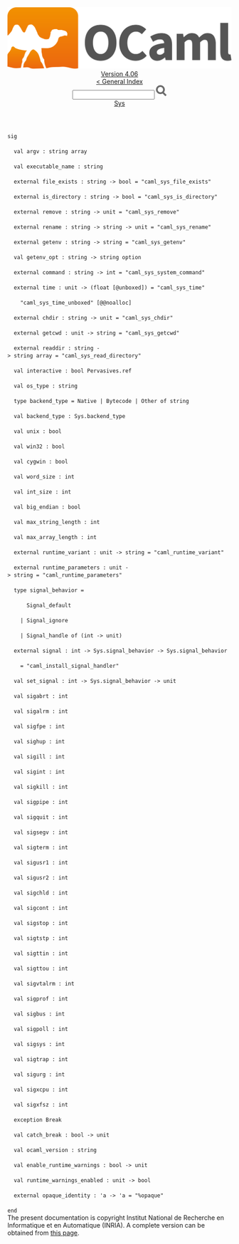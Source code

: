 <!-- ((! set title API !)) ((! set documentation !)) ((! set api !)) ((! set nobreadcrumb !)) -->
<div class="api"><header><nav class="toc brand"><a class="brand" href="https://ocaml.org/"><img src="colour-logo-gray.svg" class="svg" alt="OCaml"></a></nav><nav class="toc"><div class="toc_version"><a href="/docs" id="version-select">Version 4.06</a></div><a href="index.html">&lt; General Index</a><div class="api_search"><input type="text" name="apisearch" id="api_search" oninput="mySearch(false);" onkeypress="this.oninput();" onclick="this.oninput();" onpaste="this.oninput();">
<img src="search_icon.svg" alt="Search" class="svg" onclick="mySearch(false)"></div>
<div id="search_results"></div><div class="toc_title"><a href="Sys.html">Sys</a></div><ul></ul></nav></header>
<code class="code"><span class="keyword">sig</span><br>
&nbsp;&nbsp;<span class="keyword">val</span>&nbsp;argv&nbsp;:&nbsp;string&nbsp;array<br>
&nbsp;&nbsp;<span class="keyword">val</span>&nbsp;executable_name&nbsp;:&nbsp;string<br>
&nbsp;&nbsp;<span class="keyword">external</span>&nbsp;file_exists&nbsp;:&nbsp;string&nbsp;<span class="keywordsign">-&gt;</span>&nbsp;bool&nbsp;=&nbsp;<span class="string">"caml_sys_file_exists"</span><br>
&nbsp;&nbsp;<span class="keyword">external</span>&nbsp;is_directory&nbsp;:&nbsp;string&nbsp;<span class="keywordsign">-&gt;</span>&nbsp;bool&nbsp;=&nbsp;<span class="string">"caml_sys_is_directory"</span><br>
&nbsp;&nbsp;<span class="keyword">external</span>&nbsp;remove&nbsp;:&nbsp;string&nbsp;<span class="keywordsign">-&gt;</span>&nbsp;unit&nbsp;=&nbsp;<span class="string">"caml_sys_remove"</span><br>
&nbsp;&nbsp;<span class="keyword">external</span>&nbsp;rename&nbsp;:&nbsp;string&nbsp;<span class="keywordsign">-&gt;</span>&nbsp;string&nbsp;<span class="keywordsign">-&gt;</span>&nbsp;unit&nbsp;=&nbsp;<span class="string">"caml_sys_rename"</span><br>
&nbsp;&nbsp;<span class="keyword">external</span>&nbsp;getenv&nbsp;:&nbsp;string&nbsp;<span class="keywordsign">-&gt;</span>&nbsp;string&nbsp;=&nbsp;<span class="string">"caml_sys_getenv"</span><br>
&nbsp;&nbsp;<span class="keyword">val</span>&nbsp;getenv_opt&nbsp;:&nbsp;string&nbsp;<span class="keywordsign">-&gt;</span>&nbsp;string&nbsp;option<br>
&nbsp;&nbsp;<span class="keyword">external</span>&nbsp;command&nbsp;:&nbsp;string&nbsp;<span class="keywordsign">-&gt;</span>&nbsp;int&nbsp;=&nbsp;<span class="string">"caml_sys_system_command"</span><br>
&nbsp;&nbsp;<span class="keyword">external</span>&nbsp;time&nbsp;:&nbsp;unit&nbsp;<span class="keywordsign">-&gt;</span>&nbsp;(float&nbsp;[@unboxed])&nbsp;=&nbsp;<span class="string">"caml_sys_time"</span><br>
&nbsp;&nbsp;&nbsp;&nbsp;<span class="string">"caml_sys_time_unboxed"</span>&nbsp;[@@noalloc]<br>
&nbsp;&nbsp;<span class="keyword">external</span>&nbsp;chdir&nbsp;:&nbsp;string&nbsp;<span class="keywordsign">-&gt;</span>&nbsp;unit&nbsp;=&nbsp;<span class="string">"caml_sys_chdir"</span><br>
&nbsp;&nbsp;<span class="keyword">external</span>&nbsp;getcwd&nbsp;:&nbsp;unit&nbsp;<span class="keywordsign">-&gt;</span>&nbsp;string&nbsp;=&nbsp;<span class="string">"caml_sys_getcwd"</span><br>
&nbsp;&nbsp;<span class="keyword">external</span>&nbsp;readdir&nbsp;:&nbsp;string&nbsp;<span class="keywordsign">-&gt;</span>&nbsp;string&nbsp;array&nbsp;=&nbsp;<span class="string">"caml_sys_read_directory"</span><br>
&nbsp;&nbsp;<span class="keyword">val</span>&nbsp;interactive&nbsp;:&nbsp;bool&nbsp;<span class="constructor">Pervasives</span>.ref<br>
&nbsp;&nbsp;<span class="keyword">val</span>&nbsp;os_type&nbsp;:&nbsp;string<br>
&nbsp;&nbsp;<span class="keyword">type</span>&nbsp;backend_type&nbsp;=&nbsp;<span class="constructor">Native</span>&nbsp;<span class="keywordsign">|</span>&nbsp;<span class="constructor">Bytecode</span>&nbsp;<span class="keywordsign">|</span>&nbsp;<span class="constructor">Other</span>&nbsp;<span class="keyword">of</span>&nbsp;string<br>
&nbsp;&nbsp;<span class="keyword">val</span>&nbsp;backend_type&nbsp;:&nbsp;<span class="constructor">Sys</span>.backend_type<br>
&nbsp;&nbsp;<span class="keyword">val</span>&nbsp;unix&nbsp;:&nbsp;bool<br>
&nbsp;&nbsp;<span class="keyword">val</span>&nbsp;win32&nbsp;:&nbsp;bool<br>
&nbsp;&nbsp;<span class="keyword">val</span>&nbsp;cygwin&nbsp;:&nbsp;bool<br>
&nbsp;&nbsp;<span class="keyword">val</span>&nbsp;word_size&nbsp;:&nbsp;int<br>
&nbsp;&nbsp;<span class="keyword">val</span>&nbsp;int_size&nbsp;:&nbsp;int<br>
&nbsp;&nbsp;<span class="keyword">val</span>&nbsp;big_endian&nbsp;:&nbsp;bool<br>
&nbsp;&nbsp;<span class="keyword">val</span>&nbsp;max_string_length&nbsp;:&nbsp;int<br>
&nbsp;&nbsp;<span class="keyword">val</span>&nbsp;max_array_length&nbsp;:&nbsp;int<br>
&nbsp;&nbsp;<span class="keyword">external</span>&nbsp;runtime_variant&nbsp;:&nbsp;unit&nbsp;<span class="keywordsign">-&gt;</span>&nbsp;string&nbsp;=&nbsp;<span class="string">"caml_runtime_variant"</span><br>
&nbsp;&nbsp;<span class="keyword">external</span>&nbsp;runtime_parameters&nbsp;:&nbsp;unit&nbsp;<span class="keywordsign">-&gt;</span>&nbsp;string&nbsp;=&nbsp;<span class="string">"caml_runtime_parameters"</span><br>
&nbsp;&nbsp;<span class="keyword">type</span>&nbsp;signal_behavior&nbsp;=<br>
&nbsp;&nbsp;&nbsp;&nbsp;&nbsp;&nbsp;<span class="constructor">Signal_default</span><br>
&nbsp;&nbsp;&nbsp;&nbsp;<span class="keywordsign">|</span>&nbsp;<span class="constructor">Signal_ignore</span><br>
&nbsp;&nbsp;&nbsp;&nbsp;<span class="keywordsign">|</span>&nbsp;<span class="constructor">Signal_handle</span>&nbsp;<span class="keyword">of</span>&nbsp;(int&nbsp;<span class="keywordsign">-&gt;</span>&nbsp;unit)<br>
&nbsp;&nbsp;<span class="keyword">external</span>&nbsp;signal&nbsp;:&nbsp;int&nbsp;<span class="keywordsign">-&gt;</span>&nbsp;<span class="constructor">Sys</span>.signal_behavior&nbsp;<span class="keywordsign">-&gt;</span>&nbsp;<span class="constructor">Sys</span>.signal_behavior<br>
&nbsp;&nbsp;&nbsp;&nbsp;=&nbsp;<span class="string">"caml_install_signal_handler"</span><br>
&nbsp;&nbsp;<span class="keyword">val</span>&nbsp;set_signal&nbsp;:&nbsp;int&nbsp;<span class="keywordsign">-&gt;</span>&nbsp;<span class="constructor">Sys</span>.signal_behavior&nbsp;<span class="keywordsign">-&gt;</span>&nbsp;unit<br>
&nbsp;&nbsp;<span class="keyword">val</span>&nbsp;sigabrt&nbsp;:&nbsp;int<br>
&nbsp;&nbsp;<span class="keyword">val</span>&nbsp;sigalrm&nbsp;:&nbsp;int<br>
&nbsp;&nbsp;<span class="keyword">val</span>&nbsp;sigfpe&nbsp;:&nbsp;int<br>
&nbsp;&nbsp;<span class="keyword">val</span>&nbsp;sighup&nbsp;:&nbsp;int<br>
&nbsp;&nbsp;<span class="keyword">val</span>&nbsp;sigill&nbsp;:&nbsp;int<br>
&nbsp;&nbsp;<span class="keyword">val</span>&nbsp;sigint&nbsp;:&nbsp;int<br>
&nbsp;&nbsp;<span class="keyword">val</span>&nbsp;sigkill&nbsp;:&nbsp;int<br>
&nbsp;&nbsp;<span class="keyword">val</span>&nbsp;sigpipe&nbsp;:&nbsp;int<br>
&nbsp;&nbsp;<span class="keyword">val</span>&nbsp;sigquit&nbsp;:&nbsp;int<br>
&nbsp;&nbsp;<span class="keyword">val</span>&nbsp;sigsegv&nbsp;:&nbsp;int<br>
&nbsp;&nbsp;<span class="keyword">val</span>&nbsp;sigterm&nbsp;:&nbsp;int<br>
&nbsp;&nbsp;<span class="keyword">val</span>&nbsp;sigusr1&nbsp;:&nbsp;int<br>
&nbsp;&nbsp;<span class="keyword">val</span>&nbsp;sigusr2&nbsp;:&nbsp;int<br>
&nbsp;&nbsp;<span class="keyword">val</span>&nbsp;sigchld&nbsp;:&nbsp;int<br>
&nbsp;&nbsp;<span class="keyword">val</span>&nbsp;sigcont&nbsp;:&nbsp;int<br>
&nbsp;&nbsp;<span class="keyword">val</span>&nbsp;sigstop&nbsp;:&nbsp;int<br>
&nbsp;&nbsp;<span class="keyword">val</span>&nbsp;sigtstp&nbsp;:&nbsp;int<br>
&nbsp;&nbsp;<span class="keyword">val</span>&nbsp;sigttin&nbsp;:&nbsp;int<br>
&nbsp;&nbsp;<span class="keyword">val</span>&nbsp;sigttou&nbsp;:&nbsp;int<br>
&nbsp;&nbsp;<span class="keyword">val</span>&nbsp;sigvtalrm&nbsp;:&nbsp;int<br>
&nbsp;&nbsp;<span class="keyword">val</span>&nbsp;sigprof&nbsp;:&nbsp;int<br>
&nbsp;&nbsp;<span class="keyword">val</span>&nbsp;sigbus&nbsp;:&nbsp;int<br>
&nbsp;&nbsp;<span class="keyword">val</span>&nbsp;sigpoll&nbsp;:&nbsp;int<br>
&nbsp;&nbsp;<span class="keyword">val</span>&nbsp;sigsys&nbsp;:&nbsp;int<br>
&nbsp;&nbsp;<span class="keyword">val</span>&nbsp;sigtrap&nbsp;:&nbsp;int<br>
&nbsp;&nbsp;<span class="keyword">val</span>&nbsp;sigurg&nbsp;:&nbsp;int<br>
&nbsp;&nbsp;<span class="keyword">val</span>&nbsp;sigxcpu&nbsp;:&nbsp;int<br>
&nbsp;&nbsp;<span class="keyword">val</span>&nbsp;sigxfsz&nbsp;:&nbsp;int<br>
&nbsp;&nbsp;<span class="keyword">exception</span>&nbsp;<span class="constructor">Break</span><br>
&nbsp;&nbsp;<span class="keyword">val</span>&nbsp;catch_break&nbsp;:&nbsp;bool&nbsp;<span class="keywordsign">-&gt;</span>&nbsp;unit<br>
&nbsp;&nbsp;<span class="keyword">val</span>&nbsp;ocaml_version&nbsp;:&nbsp;string<br>
&nbsp;&nbsp;<span class="keyword">val</span>&nbsp;enable_runtime_warnings&nbsp;:&nbsp;bool&nbsp;<span class="keywordsign">-&gt;</span>&nbsp;unit<br>
&nbsp;&nbsp;<span class="keyword">val</span>&nbsp;runtime_warnings_enabled&nbsp;:&nbsp;unit&nbsp;<span class="keywordsign">-&gt;</span>&nbsp;bool<br>
&nbsp;&nbsp;<span class="keyword">external</span>&nbsp;opaque_identity&nbsp;:&nbsp;<span class="keywordsign">'</span>a&nbsp;<span class="keywordsign">-&gt;</span>&nbsp;<span class="keywordsign">'</span>a&nbsp;=&nbsp;<span class="string">"%opaque"</span><br>
<span class="keyword">end</span></code><div class="copyright">The present documentation is copyright Institut National de Recherche en Informatique et en Automatique (INRIA). A complete version can be obtained from <a href="http://caml.inria.fr/pub/docs/manual-ocaml/">this page</a>.</div></div>